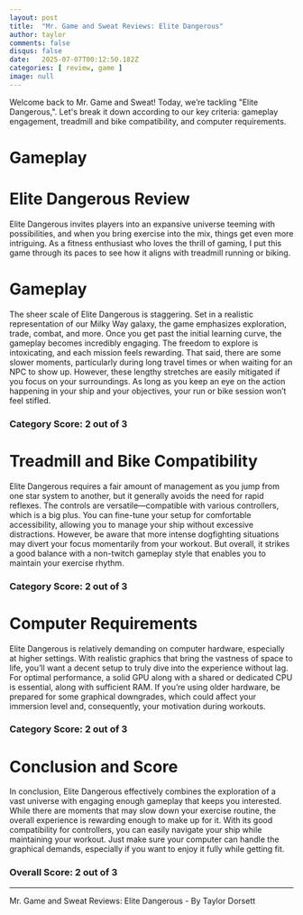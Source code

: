 ```yaml
---
layout: post
title:  "Mr. Game and Sweat Reviews: Elite Dangerous"
author: taylor
comments: false
disqus: false
date:   2025-07-07T00:12:50.182Z
categories: [ review, game ]
image: null
---
```


Welcome back to Mr. Game and Sweat! Today, we’re tackling "Elite Dangerous,". Let's break it down according to our key criteria: gameplay engagement, treadmill and bike compatibility, and computer requirements.

# Gameplay

# Elite Dangerous Review

Elite Dangerous invites players into an expansive universe teeming with possibilities, and when you bring exercise into the mix, things get even more intriguing. As a fitness enthusiast who loves the thrill of gaming, I put this game through its paces to see how it aligns with treadmill running or biking.

# Gameplay

The sheer scale of Elite Dangerous is staggering. Set in a realistic representation of our Milky Way galaxy, the game emphasizes exploration, trade, combat, and more. Once you get past the initial learning curve, the gameplay becomes incredibly engaging. The freedom to explore is intoxicating, and each mission feels rewarding. That said, there are some slower moments, particularly during long travel times or when waiting for an NPC to show up. However, these lengthy stretches are easily mitigated if you focus on your surroundings. As long as you keep an eye on the action happening in your ship and your objectives, your run or bike session won’t feel stifled.

### Category Score: 2 out of 3

# Treadmill and Bike Compatibility

Elite Dangerous requires a fair amount of management as you jump from one star system to another, but it generally avoids the need for rapid reflexes. The controls are versatile—compatible with various controllers, which is a big plus. You can fine-tune your setup for comfortable accessibility, allowing you to manage your ship without excessive distractions. However, be aware that more intense dogfighting situations may divert your focus momentarily from your workout. But overall, it strikes a good balance with a non-twitch gameplay style that enables you to maintain your exercise rhythm.

### Category Score: 2 out of 3

# Computer Requirements

Elite Dangerous is relatively demanding on computer hardware, especially at higher settings. With realistic graphics that bring the vastness of space to life, you’ll want a decent setup to truly dive into the experience without lag. For optimal performance, a solid GPU along with a shared or dedicated CPU is essential, along with sufficient RAM. If you’re using older hardware, be prepared for some graphical downgrades, which could affect your immersion level and, consequently, your motivation during workouts.

### Category Score: 2 out of 3

# Conclusion and Score

In conclusion, Elite Dangerous effectively combines the exploration of a vast universe with engaging enough gameplay that keeps you interested. While there are moments that may slow down your exercise routine, the overall experience is rewarding enough to make up for it. With its good compatibility for controllers, you can easily navigate your ship while maintaining your workout. Just make sure your computer can handle the graphical demands, especially if you want to enjoy it fully while getting fit.

### Overall Score: 2 out of 3

---

Mr. Game and Sweat Reviews: Elite Dangerous - By Taylor Dorsett
